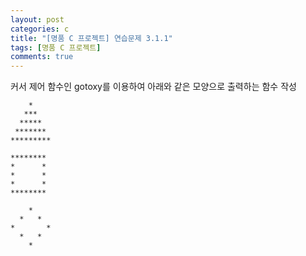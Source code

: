 ```yaml
---
layout: post
categories: c
title: "[명품 C 프로젝트] 연습문제 3.1.1"
tags: [명품 C 프로젝트]
comments: true
---
```


커서 제어 함수인 gotoxy를 이용하여 아래와 같은 모양으로 출력하는 함수 작성

```
    *
   ***
  *****
 *******
*********

********
*      *
*      *
*      *
********

    *
  *   *
*       *
  *   *
    *
```

<script src="https://gist.github.com/junbly/b3b16edf0ec5c6ea834db4bf01e48a97.js"></script>
